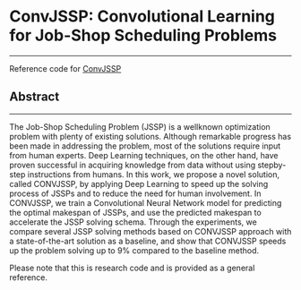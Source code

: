 # ConvJSSP: Convolutional Learning for Job-Shop Scheduling Problems

---

Reference code for [ConvJSSP](https://payberah.github.io/files/download/papers/convjssp.pdf)

## Abstract

---

The Job-Shop Scheduling Problem (JSSP) is a wellknown optimization problem with plenty of existing solutions. Although remarkable progress has been made in addressing the problem, most of the solutions require input from human experts. Deep Learning techniques, on the other hand, have proven successful in acquiring knowledge from data without using stepby-step instructions from humans. In this work, we propose a novel solution, called CONVJSSP, by applying Deep Learning to speed up the solving process of JSSPs and to reduce the need for human involvement. In CONVJSSP, we train a Convolutional Neural Network model for predicting the optimal makespan of JSSPs, and use the predicted makespan to accelerate the JSSP solving schema. Through the experiments, we compare several JSSP solving methods based on CONVJSSP approach with a state-of-the-art solution as a baseline, and show that CONVJSSP speeds up the problem solving up to 9% compared to the baseline method.

Please note that this is research code and is provided as a general reference.
